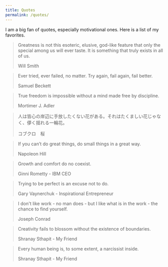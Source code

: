 ```yaml
---
title: Quotes
permalink: /quotes/
---
```


I am a big fan of quotes, especially motivational ones. Here is a list of my favorites.

> Greatness is not this esoteric, elusive, god-like feature that only the special among us will ever taste. It is something that truly exists in all of us.
>
> Will Smith

> Ever tried, ever failed, no matter. Try again, fail again, fail better.
>
> Samuel Beckett

> True freedom is impossible without a mind made free by discipline.
>
> Mortimer J. Adler

> 人は皆心の岸辺に手放したくない花がある。それはたくましい花じゃなく、儚く揺れる一輪花。
>
> コブクロ　桜

> If you can’t do great things, do small things in a great way.
>
> Napoleon Hill

> Growth and comfort do no coexist.
>
> Ginni Rometty - IBM CEO

> Trying to be perfect is an excuse not to do.
>
> Gary Vaynerchuk - Inspirational Entrepreneur

> I don't like work - no man does - but I like what is in the work - the chance to find yourself.
>
> Joseph Conrad

> Creativity fails to blossom without the existence of boundaries.
>
> Shranay Sthapit - My Friend

> Every human being is, to some extent, a narcissist inside.
>
> Shranay Sthapit - My Friend
